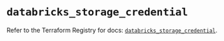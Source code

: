 # `databricks_storage_credential`

Refer to the Terraform Registry for docs: [`databricks_storage_credential`](https://registry.terraform.io/providers/databricks/databricks/1.81.1/docs/resources/storage_credential).
